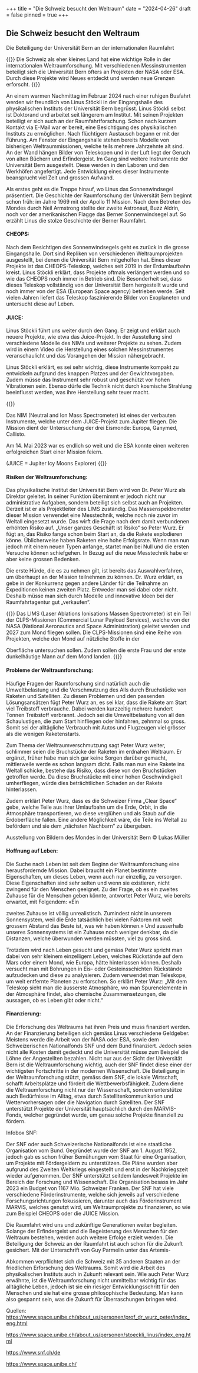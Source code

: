 +++
title = "Die Schweiz besucht den Weltraum"
date = "2024-04-26"
draft = false
pinned = true
+++
## Die Schweiz besucht den Weltraum

Die Beteiligung der Universität Bern an der internationalen Raumfahrt

{{<lead>}}
Die Schweiz als eher kleines Land hat eine wichtige Rolle in der internationalen Weltraumforschung. Mit verschiedenen Messinstrumenten beteiligt sich die Universität Bern öfters an Projekten der NASA oder ESA. Durch diese Projekte wird Neues entdeckt und werden neue Grenzen erforscht.
{{</lead>}}

An einem warmen Nachmittag im Februar 2024 nach einer ruhigen Busfahrt werden wir freundlich von Linus Stöckli in der Eingangshalle des physikalischen Instituts der Universität Bern begrüsst. Linus Stöckli selbst ist Doktorand und arbeitet seit längerem am Institut. Mit seinen Projekten beteiligt er sich auch an der Raumfahrtforschung. Schon nach kurzem Kontakt via E-Mail war er bereit, eine Besichtigung des physikalischen Instituts zu ermöglichen. Nach flüchtigem Austausch begann er mit der Führung. Am Fenster der Eingangshalle stehen bereits Modelle von bisherigen Weltraummissionen, welche teils mehrere Jahrzehnte alt sind. An der Wand hängen Bilder von Teleskopen und in der Luft liegt der Geruch von alten Büchern und Erfindergeist. Im Gang sind weitere Instrumente der Universität Bern ausgestellt. Diese werden in den Laboren und den Werkhöfen angefertigt. Jede Entwicklung eines dieser Instrumente beansprucht viel Zeit und grossen Aufwand.

Als erstes geht es die Treppe hinauf, wo Linus das Sonnenwindsegel präsentiert. Die Geschichte der Raumforschung der Universität Bern beginnt schon früh: im Jahre 1969 mit der Apollo 11 Mission. Nach dem Betreten des Mondes durch Neil Armstrong stellte der zweite Astronaut, Buzz Aldrin, noch vor der amerikanischen Flagge das Berner Sonnenwindsegel auf. So erzählt Linus die stolze Geschichte der Berner Raumfahrt.

#### CHEOPS:

Nach dem Besichtigen des Sonnenwindsegels geht es zurück in die grosse Eingangshalle. Dort sind Repliken von verschiedenen Weltraumprojekten ausgestellt, bei denen die Universität Bern mitgeholfen hat. Eines dieser Projekte ist das CHEOPS-Teleskop, welches seit 2019 in der Erdumlaufbahn kreist. Linus Stöckli erklärt, dass Projekte oftmals verlängert werden und so wie das CHEOPS noch immer in Betrieb sind. Die Besonderheit sei, dass dieses Teleskop vollständig von der Universität Bern hergestellt wurde und noch immer von der ESA (European Space agency) betrieben werde. Seit vielen Jahren liefert das Teleskop faszinierende Bilder von Exoplaneten und untersucht diese auf Leben.

#### JUICE:

Linus Stöckli führt uns weiter durch den Gang. Er zeigt und erklärt auch neuere Projekte, wie etwa das Juice-Projekt. In der Ausstellung sind verschiedene Modelle des NIMs und weiterer Projekte zu sehen. Zudem wird in einem Video die Herstellung eines solchen Messinstrumentes veranschaulicht und das Vorangehen der Mission nähergebracht.

Linus Stöckli erklärt, es sei sehr wichtig, diese Instrumente kompakt zu entwickeln aufgrund des knappen Platzes und der Gewichtvorgaben. Zudem müsse das Instrument sehr robust und geschützt vor hohen Vibrationen sein. Ebenso dürfe die Technik nicht durch kosmische Strahlung beeinflusst werden, was ihre Herstellung sehr teuer macht.

{{<box>}}





Das NIM (Neutral and Ion Mass Spectrometer) ist eines der verbauten Instrumente, welche unter dem JUICE-Projekt zum Jupiter fliegen. Die Mission dient der Untersuchung der drei Eismonde: Europa, Ganymed, Callisto.

Am 14. Mai 2023 war es endlich so weit und die ESA konnte einen weiteren erfolgreichen Start einer Mission feiern.

(JUICE = Jupiter Icy Moons Explorer)
{{</box>}}

#### Risiken der Weltraumforschung:

Das physikalische Institut der Universität Bern wird von Dr. Peter Wurz als Direktor geleitet. In seiner Funktion übernimmt er jedoch nicht nur administrative Aufgaben, sondern beteiligt sich selbst auch an Projekten. Derzeit ist er als Projektleiter des LIMS zuständig. Das Massenspektrometer dieser Mission verwendet eine Messtechnik, welche noch nie zuvor im Weltall eingesetzt wurde. Das wirft die Frage nach dem damit verbundenen erhöhten Risiko auf. „Unser ganzes Geschäft ist Risiko“ so Peter Wurz. Er fügt an, das Risiko fange schon beim Start an, da die Rakete explodieren könne. Üblicherweise haben Raketen eine hohe Erfolgsrate. Wenn man nun jedoch mit einem neuen Typen anfange, startet man bei Null und die ersten Versuche können schiefgehen. In Bezug auf die neue Messtechnik habe er aber keine grossen Bedenken.

Die erste Hürde, die es zu nehmen gilt, ist bereits das Auswahlverfahren, um überhaupt an der Mission teilnehmen zu können. Dr. Wurz erklärt, es gebe in der Konkurrenz gegen andere Länder für die Teilnahme an Expeditionen keinen zweiten Platz. Entweder man sei dabei oder nicht. Deshalb müsse man sich durch Modelle und innovative Ideen bei der Raumfahrtagentur gut „verkaufen“.

{{<box>}}
Das LIMS (Laser Ablations Ionisations Massen Spectrometer) ist ein Teil der CLPS-Missionen (Commercial Lunar Payload Services), welche von der NASA (National Aeronautics and Space Administration) geleitet werden und 2027 zum Mond fliegen sollen. Die CLPS-Missionen sind eine Reihe von Projekten, welche den Mond auf nützliche Stoffe in der

Oberfläche untersuchen sollen. Zudem sollen die erste Frau und der erste dunkelhäutige Mann auf dem Mond landen.
{{</box>}}

#### Probleme der Weltraumforschung:

Häufige Fragen der Raumforschung sind natürlich auch die Umweltbelastung und die Verschmutzung des Alls durch Bruchstücke von Raketen und Satelliten. Zu diesen Problemen und den passenden Lösungsansätzen fügt Peter Wurz an, es sei klar, dass die Rakete am Start viel Treibstoff verbrauche. Dabei werden kurzzeitig mehrere hundert Tonnen Treibstoff verbrannt. Jedoch sei die Umweltbelastung von all den Schaulustigen, die zum Start hinfliegen oder hinfahren, zehnmal so gross. Somit sei der alltägliche Verbrauch mit Autos und Flugzeugen viel grösser als die wenigen Raketenstarts.

Zum Thema der Weltraumverschmutzung sagt Peter Wurz weiter, schlimmer seien die Bruchstücke der Raketen im erdnahen Weltraum. Er ergänzt, früher habe man sich gar keine Sorgen darüber gemacht, mittlerweile werde es schon langsam dicht. Falls man nun eine Rakete ins Weltall schicke, bestehe das Risiko, dass diese von den Bruchstücken getroffen werde. Da diese Bruchstücke mit einer hohen Geschwindigkeit umherfliegen, würde dies beträchtlichen Schaden an der Rakete hinterlassen.

Zudem erklärt Peter Wurz, dass es die Schweizer Firma „Clear Space“ gebe, welche Teile aus ihrer Umlaufbahn um die Erde, Orbit, in die Atmosphäre transportieren, wo diese verglühen und als Staub auf die Erdoberfläche fallen. Eine andere Möglichkeit wäre, die Teile ins Weltall zu befördern und sie dem „nächsten Nachbarn“ zu übergeben.

Ausstellung von Bildern des Mondes in der Universität Bern ©️ Lukas Müller

#### Hoffnung auf Leben:

Die Suche nach Leben ist seit dem Beginn der Weltraumforschung eine herausfordernde Mission. Dabei braucht ein Planet bestimmte Eigenschaften, um dieses Leben, wenn auch nur einzellig, zu versorgen. Diese Eigenschaften sind sehr selten und wenn sie existieren, nicht zwingend für den Menschen geeignet. Zu der Frage, ob es ein zweites Zuhause für die Menschen geben könnte, antwortet Peter Wurz, wie bereits erwartet, mit Folgendem: «Ein

zweites Zuhause ist völlig unrealistisch. Zumindest nicht in unserem Sonnensystem, weil die Erde tatsächlich bei vielen Faktoren mit weit grossem Abstand das Beste ist, was wir haben können.» Und ausserhalb unseres Sonnensystems ist ein Zuhause noch weniger denkbar, da die Distanzen, welche überwunden werden müssten, viel zu gross sind.

Trotzdem wird nach Leben gesucht und gemäss Peter Wurz spricht man dabei von sehr kleinem einzelligem Leben, welches Rückstände auf dem Mars oder einem Mond, wie Europa, hätte hinterlassen können. Deshalb versucht man mit Bohrungen in Eis- oder Gesteinsschichten Rückstände aufzudecken und diese zu analysieren. Zudem verwendet man Teleskope, um weit entfernte Planeten zu erforschen. So erklärt Peter Wurz: „Mit dem Teleskop sieht man die äusserste Atmosphäre, wo man Spurenelemente in der Atmosphäre findet, also chemische Zusammensetzungen, die aussagen, ob es Leben gibt oder nicht.“

#### Finanzierung:

Die Erforschung des Weltraums hat ihren Preis und muss finanziert werden. An der Finanzierung beteiligen sich gemäss Linus verschiedene Geldgeber. Meistens werde die Arbeit von der NASA oder ESA, sowie dem Schweizerischen Nationalfonds SNF und dem Bund finanziert. Jedoch seien nicht alle Kosten damit gedeckt und die Universität müsse zum Beispiel die Löhne der Angestellten bezahlen. Nicht nur aus der Sicht der Universität Bern ist die Weltraumforschung wichtig, auch der SNF findet diese einer der wichtigsten Fortschritte in der modernen Wissenschaft. Die Beteiligung in der Weltraumforschung stützt, gemäss dem SNF, die lokale Wirtschaft, schafft Arbeitsplätze und fördert die Wettbewerbsfähigkeit. Zudem diene die Weltraumforschung nicht nur der Wissenschaft, sondern unterstütze auch Bedürfnisse im Alltag, etwa durch Satellitenkommunikation und Wettervorhersagen oder die Navigation durch Satelliten. Der SNF unterstützt Projekte der Universität hauptsächlich durch den MARVIS-Fonds, welcher gegründet wurde, um genau solche Projekte finanziell zu fördern.

Infobox SNF:

Der SNF oder auch Schweizerische Nationalfonds ist eine staatliche Organisation vom Bund. Gegründet wurde der SNF am 1. August 1952, jedoch gab es schon früher Bemühungen vom Staat für eine Organisation, um Projekte mit Fördergeldern zu unterstützen. Die Pläne wurden aber aufgrund des Zweiten Weltkriegs eingestellt und erst in der Nachkriegszeit wieder aufgenommen. Der SNF unterstützt seitdem landesweit Projekte im Bereich der Forschung und Wissenschaft. Die Organisation besass im Jahr 2023 ein Budget von 1167 Mio. Schweizer Franken. Der SNF hat viele verschiedene Förderinstrumente, welche sich jeweils auf verschiedene Forschungsrichtungen fokussieren, darunter auch das Förderinstrument MARVIS, welches genutzt wird, um Weltraumprojekte zu finanzieren, so wie zum Beispiel CHEOPS oder die JUICE Mission.

Die Raumfahrt wird uns und zukünftige Generationen weiter begleiten. Solange der Erfindergeist und die Begeisterung des Menschen für den Weltraum bestehen, werden auch weitere Erfolge erzielt werden. Die Beteiligung der Schweiz an der Raumfahrt ist auch schon für die Zukunft gesichert. Mit der Unterschrift von Guy Parmelin unter das Artemis-

Abkommen verpflichtet sich die Schweiz mit 35 anderen Staaten an der friedlichen Erforschung des Weltraums. Somit wird die Arbeit des physikalischen Instituts auch in Zukunft relevant sein. Wie auch Peter Wurz erwähnte, ist die Weltraumforschung nicht unmittelbar wichtig für das alltägliche Leben, jedoch ist sie ein riesiger Entwicklungsschritt für den Menschen und sie hat eine grosse philosophische Bedeutung. Man kann also gespannt sein, was die Zukunft für Überraschungen bringen wird.

Quellen: https://www.space.unibe.ch/about_us/personen/prof_dr_wurz_peter/index_eng.html

https://www.space.unibe.ch/about_us/personen/stoeckli_linus/index_eng.html

https://www.snf.ch/de

https://www.space.unibe.ch/